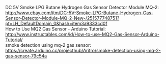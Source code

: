 DC 5V Smoke LPG Butane Hydrogen Gas Sensor Detector Module MQ-2: http://www.ebay.com/itm/DC-5V-Smoke-LPG-Butane-Hydrogen-Gas-Sensor-Detector-Module-MQ-2-New-/251577748751?pt=LH_DefaultDomain_0&hash=item3a9333cd0f <br />  How to Use MQ2 Gas Sensor - Arduino Tutorial:    http://www.instructables.com/id/How-to-use-MQ2-Gas-Sensor-Arduino-Tutorial/  <br /> smoke detection using mq-2 gas sensor: https://create.arduino.cc/projecthub/Aritro/smoke-detection-using-mq-2-gas-sensor-79c54a
